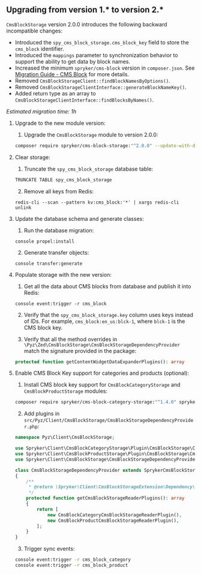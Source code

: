 
## Upgrading from version 1.* to version 2.*

`CmsBlockStorage` version 2.0.0 introduces the following backward incompatible changes:

* Introduced the `spy_cms_block_storage.cms_block_key` field to store the `cms_block` identifier.
* Introduced the `mappings` parameter to synchronization behavior to support the ability to get data by block names.
* Increased the minimum `spryker/cms-block` version in `composer.json`. See [Migration Guide - CMS Block](/docs/pbc/all/content-management-system/{{site.version}}/install-and-upgrade/upgrade-modules/upgrade-the-cmsblock-module.html#upgrading-from-version-2-to-version-3) for more details.
* Removed `CmsBlockStorageClient::findBlockNamesByOptions()`.
* Removed `CmsBlockStorageClientInterface::generateBlockNameKey()`.
* Added return type as an array to `CmsBlockStorageClientInterface::findBlocksByNames()`.

*Estimated migration time: 1h*

1. Upgrade to the new module version:

    1. Upgrade the `CmsBlockStorage` module to version 2.0.0:

    ```bash
    composer require spryker/cms-block-storage:"^2.0.0" --update-with-dependencies
    ```

2. Clear storage:

    1. Truncate the `spy_cms_block_storage` database table:

    ```bash
    TRUNCATE TABLE spy_cms_block_storage
    ```

    2. Remove all keys from Redis:

    ```shell
    redis-cli --scan --pattern kv:cms_block:'*' | xargs redis-cli unlink
    ```

3. Update the database schema and generate classes:

    1. Run the database migration:

    ```shell
    console propel:install
    ```

    2. Generate transfer objects:

    ```shell
    console transfer:generate
    ```

4. Populate storage with the new version:

    1. Get all the data about CMS blocks from database and publish it into Redis:

    ```shell
    console event:trigger -r cms_block
    ```

    2. Verify that the `spy_cms_block_storage.key` column uses keys instead of IDs. For example, `cms_block:en_us:blck-1`, where `blck-1` is the CMS block key.

    3. Verify that all the method overrides in `\Pyz\Zed\CmsBlockStorage\CmsBlockStorageDependencyProvider` match the signature provided in the package:

    ```php
    protected function getContentWidgetDataExpanderPlugins(): array
    ```


5. Enable CMS Block Key support for categories and products (optional):

    1. Install CMS block key support for `CmsBlockCategoryStorage` and `CmsBlockProductStorage` modules:

    ```bash
    composer require spryker/cms-block-category-storage:"^1.4.0" spryker/cms-block-product-storage:"^1.4.0" --update-with-dependencies
    ```

    2. Add plugins in `src/Pyz/Client/CmsBlockStorage/CmsBlockStorageDependencyProvider.php`:

    ```php        
    namespace Pyz\Client\CmsBlockStorage;

    use Spryker\Client\CmsBlockCategoryStorage\Plugin\CmsBlockStorage\CmsBlockCategoryCmsBlockStorageReaderPlugin;
    use Spryker\Client\CmsBlockProductStorage\Plugin\CmsBlockStorage\CmsBlockProductCmsBlockStorageReaderPlugin;
    use Spryker\Client\CmsBlockStorage\CmsBlockStorageDependencyProvider as SprykerCmsBlockStorageDependencyProvider;

    class CmsBlockStorageDependencyProvider extends SprykerCmsBlockStorageDependencyProvider
    {
        /**
         * @return \Spryker\Client\CmsBlockStorageExtension\Dependency\Plugin\CmsBlockStorageReaderPluginInterface[]
         */
        protected function getCmsBlockStorageReaderPlugins(): array
        {
            return [
                new CmsBlockCategoryCmsBlockStorageReaderPlugin(),
                new CmsBlockProductCmsBlockStorageReaderPlugin(),
            ];
        }
    }
    ```

    3. Trigger sync events:

    ```bash
    console event:trigger -r cms_block_category
    console event:trigger -r cms_block_product
    ```
